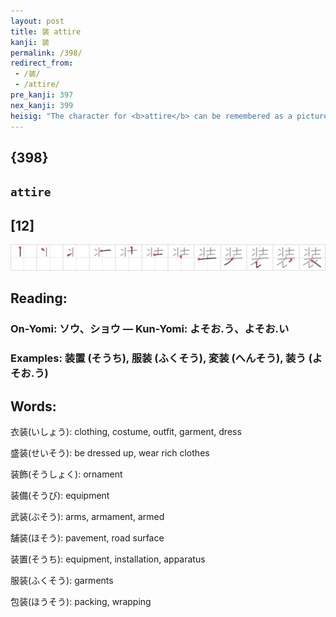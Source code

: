 ```yaml
---
layout: post
title: 装 attire
kanji: 装
permalink: /398/
redirect_from:
 - /装/
 - /attire/
pre_kanji: 397
nex_kanji: 399
heisig: "The character for <b>attire</b> can be remembered as a picture of what we may call a "<i>turtle-samurai</i>" sweater. At the top we see the <i>turtle-samurai</i> and at the bottom the element for <i>garment</i>."
---
```


## {398}

## `attire`

## [12]

<div class="stroke"><img src="../images/E8A385.png" /></div>

## Reading:

### On-Yomi: ソウ、ショウ &mdash; Kun-Yomi: よそお.う、よそお.い

### Examples: 装置 (そうち), 服装 (ふくそう), 変装 (へんそう), 装う (よそお.う)

## Words:

衣装(いしょう): clothing, costume, outfit, garment, dress

盛装(せいそう): be dressed up, wear rich clothes

装飾(そうしょく): ornament

装備(そうび): equipment

武装(ぶそう): arms, armament, armed

舗装(ほそう): pavement, road surface

装置(そうち): equipment, installation, apparatus

服装(ふくそう): garments

包装(ほうそう): packing, wrapping
